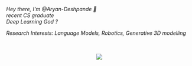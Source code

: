 *Hey there, I'm @Aryan-Deshpande 👋*
<br>
*recent CS graduate*
<br>
*Deep Learning God ?*
<br>

*Research Interests: Language Models, Robotics, Generative 3D modelling*

<br>
<br>
<div align="center">
  <img src="https://visitcount.itsvg.in/api?id=Aryan-Deshpande&icon=7&color=10"  />
</div>

